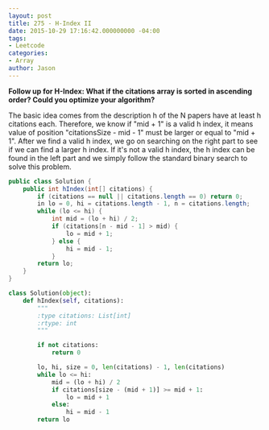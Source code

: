 ```yaml
---
layout: post
title: 275 - H-Index II
date: 2015-10-29 17:16:42.000000000 -04:00
tags:
- Leetcode
categories:
- Array
author: Jason
---
```

**Follow up for H-Index: What if the citations array is sorted in ascending order? Could you optimize your algorithm?**

The basic idea comes from the description h of the N papers have at least h citations each. Therefore, we know if "mid + 1" is a valid h index, it means value of position "citationsSize - mid - 1" must be larger or equal to "mid + 1". After we find a valid h index, we go on searching on the right part to see if we can find a larger h index. If it's not a valid h index, the h index can be found in the left part and we simply follow the standard binary search to solve this problem.


``` java
public class Solution {
    public int hIndex(int[] citations) {
        if (citations == null || citations.length == 0) return 0;
        in lo = 0, hi = citations.length - 1, n = citations.length;
        while (lo <= hi) {
            int mid = (lo + hi) / 2;
            if (citations[n - mid - 1] > mid) {
                lo = mid + 1;
            } else {
                hi = mid - 1;
            }
        return lo;
    }
}
```

``` python
class Solution(object):
    def hIndex(self, citations):
        """
        :type citations: List[int]
        :rtype: int
        """

        if not citations:
            return 0

        lo, hi, size = 0, len(citations) - 1, len(citations)
        while lo <= hi:
            mid = (lo + hi) / 2
            if citations[size - (mid + 1)] >= mid + 1:
                lo = mid + 1
            else:
                hi = mid - 1
        return lo
```
